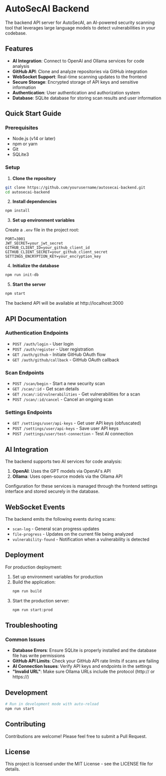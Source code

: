 # AutoSecAI Backend

The backend API server for AutoSecAI, an AI-powered security scanning tool that leverages large language models to detect vulnerabilities in your codebase.

## Features

- **AI Integration**: Connect to OpenAI and Ollama services for code analysis
- **GitHub API**: Clone and analyze repositories via GitHub integration
- **WebSocket Support**: Real-time scanning updates to the frontend
- **Secure Storage**: Encrypted storage of API keys and sensitive information
- **Authentication**: User authentication and authorization system
- **Database**: SQLite database for storing scan results and user information

## Quick Start Guide

### Prerequisites

- Node.js (v14 or later)
- npm or yarn
- Git
- SQLite3

### Setup

1. **Clone the repository**

```bash
git clone https://github.com/yourusername/autosecai-backend.git
cd autosecai-backend
```

2. **Install dependencies**

```bash
npm install
```

3. **Set up environment variables**

Create a `.env` file in the project root:

```
PORT=3001
JWT_SECRET=your_jwt_secret
GITHUB_CLIENT_ID=your_github_client_id
GITHUB_CLIENT_SECRET=your_github_client_secret
SETTINGS_ENCRYPTION_KEY=your_encryption_key
```

4. **Initialize the database**

```bash
npm run init-db
```

5. **Start the server**

```bash
npm start
```

The backend API will be available at http://localhost:3000

## API Documentation

### Authentication Endpoints

- `POST /auth/login` - User login
- `POST /auth/register` - User registration
- `GET /auth/github` - Initiate GitHub OAuth flow
- `GET /auth/github/callback` - GitHub OAuth callback

### Scan Endpoints

- `POST /scan/begin` - Start a new security scan
- `GET /scan/:id` - Get scan details
- `GET /scan/:id/vulnerabilities` - Get vulnerabilities for a scan
- `POST /scan/:id/cancel` - Cancel an ongoing scan

### Settings Endpoints

- `GET /settings/user/api-keys` - Get user API keys (obfuscated)
- `POST /settings/user/api-keys` - Save user API keys
- `POST /settings/user/test-connection` - Test AI connection

## AI Integration

The backend supports two AI services for code analysis:

1. **OpenAI**: Uses the GPT models via OpenAI's API
2. **Ollama**: Uses open-source models via the Ollama API

Configuration for these services is managed through the frontend settings interface and stored securely in the database.

## WebSocket Events

The backend emits the following events during scans:

- `scan-log` - General scan progress updates
- `file-progress` - Updates on the current file being analyzed
- `vulnerability-found` - Notification when a vulnerability is detected

## Deployment

For production deployment:

1. Set up environment variables for production
2. Build the application:
   ```bash
   npm run build
   ```
3. Start the production server:
   ```bash
   npm run start:prod
   ```

## Troubleshooting

### Common Issues

- **Database Errors**: Ensure SQLite is properly installed and the database file has write permissions
- **GitHub API Limits**: Check your GitHub API rate limits if scans are failing
- **AI Connection Issues**: Verify API keys and endpoints in the settings
- **"Invalid URL"**: Make sure Ollama URLs include the protocol (http:// or https://)

## Development

```bash
# Run in development mode with auto-reload
npm run start
```

## Contributing

Contributions are welcome! Please feel free to submit a Pull Request.

## License

This project is licensed under the MIT License - see the LICENSE file for details. 